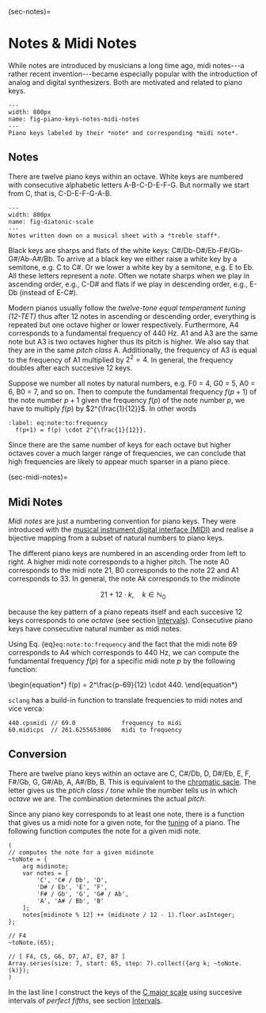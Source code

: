 (sec-notes)=
# Notes & Midi Notes

While notes are introduced by musicians a long time ago, midi notes---a rather recent invention---became especially popular with the introduction of analog and digital synthesizers.
Both are motivated and related to piano keys.

```{figure} ../../../figs/composing/piano-keys.png
---
width: 800px
name: fig-piano-keys-notes-midi-notes
---
Piano keys labeled by their *note* and corresponding *midi note*.
```

## Notes

There are twelve piano keys within an octave.
White keys are numbered with consecutive alphabetic letters A-B-C-D-E-F-G.
But normally we start from C, that is, C-D-E-F-G-A-B.

```{figure} ../../../figs/composing/diatonic-scale.png
---
width: 800px
name: fig-diatonic-scale
---
Notes written down on a musical sheet with a *treble staff*.
```

Black keys are sharps and flats of the white keys: C#/Db-D#/Eb-F#/Gb-G#/Ab-A#/Bb.
To arrive at a black key we either raise a white key by a semitone, e.g. C to C#.
Or we lower a white key by a semitone, e.g. E to Eb.
All these letters represent a *note*.
Often we notate sharps when we play in ascending order, e.g., C-D# and flats if we play in descending order, e.g., E-Db (instead of E-C#).

Modern pianos usually follow the *twelve-tone equal temperament tuning (12-TET)* thus after 12 notes in ascending or descending order, everything is repeated but one octave higher or lower respectively.
Furthermore, A4 corresponds to a fundamental frequency of 440 Hz.
A1 and A3 are the same note but A3 is two octaves higher thus its pitch is higher.
We also say that they are in the same *pitch class* A.
Additionally, the frequency of A3 is equal to the frequency of A1 multiplied by $2^2 = 4$.
In general, the frequency doubles after each succesive 12 keys.

Suppose we number all notes by natural numbers, e.g. F0 = 4, G0 = 5, A0 = 6, B0 = 7,  and so on.
Then to compute the fundamental frequency $f(p+1)$ of the note number $p+1$ given the frequency $f(p)$ of the note number $p$, we have to multiply $f(p)$ by $2^{\frac{1}{12}}$.
In other words

```{math}
:label: eq:note:to:frequency
  f(p+1) = f(p) \cdot 2^{\frac{1}{12}}.
```

Since there are the same number of keys for each octave but higher octaves cover a much larger range of frequencies, we can conclude that high frequencies are likely to appear much sparser in a piano piece.

(sec-midi-notes)=
## Midi Notes

*Midi notes* are just a numbering convention for piano keys.
They were introduced with the [musical instrument digital interface (MIDI)](sec-midi) and realise a bijective mapping from a subset of natural numbers to piano keys.

The different piano keys are numbered in an ascending order from left to right.
A higher midi note corresponds to a higher pitch.
The note A0 corresponds to the midi note 21, B0 corresponds to the note 22 and A1 corresponds to 33.
In general, the note A$k$ corresponds to the midinote

$$21 + 12 \cdot k, \quad k \in \mathbb{N}_0$$

because the key pattern of a piano repeats itself and each succesive 12 keys corresponds to one *octave* (see section [Intervals](sec-intervals)).
Consecutive piano keys have consecutive natural number as midi notes.

Using Eq. {eq}`eq:note:to:frequency` and the fact that the midi note 69 corresponds to A4 which corresponds to 440 Hz, we can compute the fundamental frequency $f(p)$ for a specific midi note $p$ by the following function:

\begin{equation*}
    f(p) = 2^\frac{p-69}{12} \cdot 440.
\end{equation*}

``sclang`` has a build-in function to translate frequencies to midi notes and vice verca:

```isc
440.cpsmidi // 69.0             frequency to midi
60.midicps  // 261.6255653006   midi to frequency
```

## Conversion

There are twelve piano keys within an octave are C, C#/Db, D, D#/Eb, E, F, F#/Gb, G, G#/Ab, A, A#/Bb, B.
This is equivalent to the [chromatic sacle](sec-chromatic-scale).
The letter gives us the *ptich class / tone* while the number tells us in which *octave* we are.
The combination determines the actual *pitch*.

Since any piano key corresponds to at least one note, there is a function that gives us a midi note for a given note, for the [tuning](sec-tuning) of a piano.
The following function computes the note for a given midi note.

```isc
(
// computes the note for a given midinote
~toNote = {
    arg midinote;
    var notes = [
        'C', 'C# / Db', 'D', 
        'D# / Eb', 'E', 'F', 
        'F# / Gb', 'G', 'G# / Ab',
        'A', 'A# / Bb', 'B'
    ];
    notes[midinote % 12] ++ (midinote / 12 - 1).floor.asInteger;
};

// F4
~toNote.(65); 

// [ F4, C5, G6, D7, A7, E7, B7 ]
Array.series(size: 7, start: 65, step: 7).collect({arg k; ~toNote.(k)});
)
```

In the last line I construct the keys of the [C major scale](sec-diatonic-scale) using succesive intervals of *perfect fifths*, see section [Intervals](sec-intervals). 
